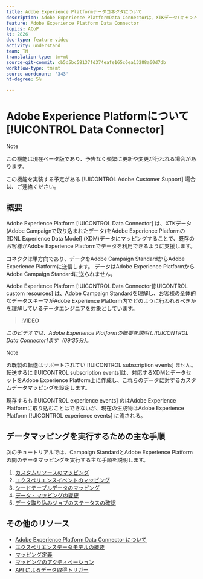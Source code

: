 ```yaml
---
title: Adobe Experience Platformデータコネクタについて
description: Adobe Experience PlatformData Connectorは、XTKデータ(キャンペーンで取り込まれたデータ)をAdobe Experience Platformのエクスペリエンスデータモデル(XDM)データにマッピングすることで、既存のお客様がAdobe Experience Platformでデータを利用できるようにします。
feature: Adobe Experience Platform Data Connector
topics: ACoP
kt: 2826
doc-type: feature video
activity: understand
team: TM
translation-type: tm+mt
source-git-commit: cb5d5bc58137fd374eafe165c6ea13288a60d7db
workflow-type: tm+mt
source-wordcount: '343'
ht-degree: 5%

---
```



# Adobe Experience Platformについて [!UICONTROL Data Connector]

>[!NOTE]
>
>この機能は現在ベータ版であり、予告なく頻繁に更新や変更が行われる場合があります。
>
>この機能を実装する予定がある [!UICONTROL Adobe Customer Support] 場合は、ご連絡ください。

## 概要

Adobe Experience Platform [!UICONTROL Data Connector] は、XTKデータ(Adobe Campaignで取り込まれたデータ)をAdobe Experience Platformの [!DNL Experience Data Model] (XDM)データにマッピングすることで、既存のお客様がAdobe Experience Platformでデータを利用できるように支援します。

コネクタは単方向であり、データをAdobe Campaign StandardからAdobe Experience Platformに送信します。 データはAdobe Experience PlatformからAdobe Campaign Standardに送られません。

Adobe Experience Platform [!UICONTROL Data Connector][!UICONTROL custom resources] は、Adobe Campaign Standardを理解し、お客様の全体的なデータスキーマがAdobe Experience Platform内でどのように行われるべきかを理解しているデータエンジニアを対象としています。

>[!VIDEO](https://video.tv.adobe.com/v/27304?quality=12)

*このビデオでは、Adobe Experience Platformの概要を説明し[!UICONTROL Data Connector]ます（09:35分）。*

>[!NOTE]
>
>の既製の転送はサポートされてい [!UICONTROL subscription events] ません。 転送するに [!UICONTROL subscription events]は、対応するXDMとデータセットをAdobe Experience Platform上に作成し、これらのデータに対するカスタムデータマッピングを設定します。
>
>現存するも [!UICONTROL experience events] のはAdobe Experience Platformに取り込むことはできないが、現在の生成物はAdobe Experience Platform [!UICONTROL experience events] に流される。

## データマッピングを実行するための主な手順

次のチュートリアルでは、Campaign StandardとAdobe Experience Platformの間のデータマッピングを実行する主な手順を説明します。

1. [カスタムリソースのマッピング](/help/administrating/adobe-experience-platform-data-connector/mapping-custom-resources.md)
2. [エクスペリエンスイベントのマッピング](/help/administrating/adobe-experience-platform-data-connector/mapping-experience-events.md)
3. [シードテーブルデータのマッピング](/help/administrating/adobe-experience-platform-data-connector/mapping-seed-table-data.md)
4. [データ・マッピングの変更](/help/administrating/adobe-experience-platform-data-connector/modifying-data-mapping.md)
5. [データ取り込みジョブのステータスの確認](/help/administrating/adobe-experience-platform-data-connector/checking-status-of-data-ingestion-jobs.md)

## その他のリソース

* [Adobe Experience Platform Data Connector について](https://docs.adobe.com/content/help/en/campaign-standard/using/administrating/mapping-campaign-and-aep-data/aep-about-data-connector.html)
* [エクスペリエンスデータモデルの概要](https://docs.adobe.com/content/help/en/campaign-standard/using/administrating/mapping-campaign-and-aep-data/aep-data-model-overview.html)
* [マッピング定義](https://docs.adobe.com/content/help/en/campaign-standard/using/administrating/mapping-campaign-and-aep-data/aep-mapping-definition.html)
* [マッピングのアクティベーション](https://docs.adobe.com/content/help/en/campaign-standard/using/administrating/mapping-campaign-and-aep-data/aep-mapping-activation.html)
* [API によるデータ取得トリガー](https://docs.adobe.com/content/help/en/campaign-standard/using/administrating/mapping-campaign-and-aep-data/aep-triggering-data-ingestion.html)
